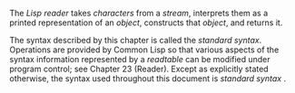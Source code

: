  

The *Lisp reader* takes *characters* from a *stream*, interprets them as a printed representation of an *object*, constructs that *object*, and returns it. 

The syntax described by this chapter is called the *standard syntax*. Operations are provided by Common Lisp so that various aspects of the syntax information represented by a *readtable* can be modified under program control; see Chapter 23 (Reader). Except as explicitly stated otherwise, the syntax used throughout this document is *standard syntax* . 


